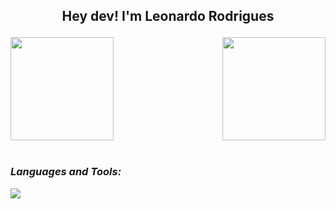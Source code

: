 ## <p align="center"> Hey dev! I'm Leonardo Rodrigues 
<div>
  <img  height="165em" src="https://github-readme-stats.vercel.app/api?username=LeoRodrigues1&show_icons=true&theme=synthwave&include_all_commits=true&count_private=true"/>
  <img align="right" height="165em" src="https://github-readme-stats.vercel.app/api/top-langs/?username=LeoRodrigues1&layout=compact&langs_count=16&theme=synthwave"/>
</div>
<br>
<i>
  <h3 align="left">Languages and Tools:</h3>
    <p align="left">
      <img src= "https://skillicons.dev/icons?i=cpp,java,python,mysql&theme=dark"/>
